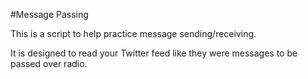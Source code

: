 #Message Passing

This is a script to help practice message sending/receiving.

It is designed to read your Twitter feed like they were messages to be passed over radio.
